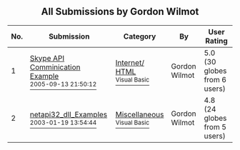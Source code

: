 ﻿<div align="center">

## All Submissions by Gordon Wilmot

</div>

No.  | Submission | Category | By   | User Rating
---- | ---------- | -------- | ---- | -----------
1 | [Skype API Comminication Example<br /><sup>2005-09-13 21:50:12</sup>](https://github.com/Planet-Source-Code/gordon-wilmot-skype-api-comminication-example__1-62710) | [Internet/ HTML<br /><sup>Visual Basic</sup>](../ByCategory/internet-html__1-34.md) | Gordon Wilmot | 5.0 (30 globes from 6 users)
2 | [netapi32\_dll\_Examples<br /><sup>2003-01-19 13:54:44</sup>](https://github.com/Planet-Source-Code/gordon-wilmot-netapi32-dll-examples__1-42817) | [Miscellaneous<br /><sup>Visual Basic</sup>](../ByCategory/miscellaneous__1-1.md) | Gordon Wilmot | 4.8 (24 globes from 5 users)
